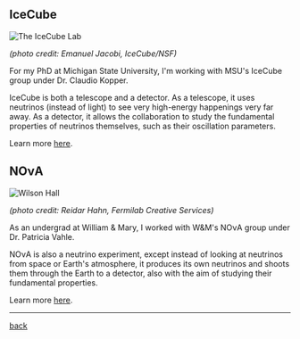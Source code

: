 ## IceCube

![The IceCube Lab](https://icecube.wisc.edu/wp-content/uploads/galleries/Landscapes/gal_Landscapes_icl_moonlight_RGB.jpg)

*(photo credit: Emanuel Jacobi, IceCube/NSF)*

For my PhD at Michigan State University, I'm working with MSU's IceCube group under Dr. Claudio Kopper.

IceCube is both a telescope and a detector. As a telescope, it uses neutrinos (instead of light) to see very high-energy happenings very far away. As a detector, it allows the collaboration to study the fundamental properties of neutrinos themselves, such as their oscillation parameters.

Learn more [here](https://icecube.wisc.edu/).

## NOνA

![Wilson Hall](https://mod.fnal.gov/mod/stillphotos/2013/0100/13-0146-02D.jpg)

*(photo credit: Reidar Hahn, Fermilab Creative Services)*

As an undergrad at William & Mary, I worked with W&M's NOνA group under Dr. Patricia Vahle.

NOνA is also a neutrino experiment, except instead of looking at neutrinos from space or Earth's atmosphere, it produces its own neutrinos and shoots them through the Earth to a detector, also with the aim of studying their fundamental properties.

Learn more [here](https://novaexperiment.fnal.gov/).

---

[back](./index.md)
